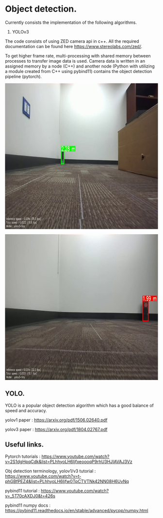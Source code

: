 # Object detection.

Currently consists the implementation of the following algorithms.   

1. YOLOv3

<!-- -->

The code consists of using ZED camera api in c++. All the required documentation can be found here https://www.stereolabs.com/zed/.

To get higher frame rate, multi-processing with shared memory between processes to transfer image data is used. Camera data is written in an assigned memory by a node (C++) and another node (Python with utilizing a module created from C++ using pybind11) contains the object detection pipeline (pytorch).

<p align = "center">
<img src="images/1.png" width="720" height="480">
</p>
<p align = "center">
</p>

<p align = "center">
<img src="images/2.png" width="720" height="480">
</p>
<p align = "center">
</p>

## YOLO.

YOLO is a popular object detection algorithm which has a good balance of speed and accuracy.

yolov1 paper : https://arxiv.org/pdf/1506.02640.pdf

yolov3 paper : https://arxiv.org/pdf/1804.02767.pdf

## Useful links.

Pytorch tutorials : https://www.youtube.com/watch?v=2S1dgHpqCdk&list=PLhhyoLH6IjfxeoooqP9rhU3HJIAVAJ3Vz

Obj detection terminology, yolov1/v3 tutorial : https://www.youtube.com/watch?v=t-phGBfPEZ4&list=PLhhyoLH6Ijfw0TpCTVTNk42NN08H6UvNq

pybind11 tutorial : https://www.youtube.com/watch?v=_5T70cAXDJ0&t=426s

pybind11 numpy docs : https://pybind11.readthedocs.io/en/stable/advanced/pycpp/numpy.html



